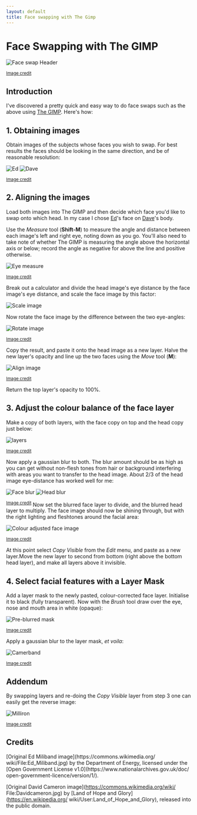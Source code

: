 ```yaml
---
layout: default
title: Face swapping with The Gimp
---
```


# Face Swapping with The GIMP

![Face swap Header](/assets/face-swap/header.jpg)

<sup>[Image credit](#image_credits)</sup>

## Introduction

I've discovered a pretty quick and easy way to do face swaps such as the above
using [The GIMP](http://www.gimp.org/). Here's how:

## 1. Obtaining images

Obtain images of the subjects whose faces you wish to swap. For best results
the faces should be looking in the same direction, and be of reasonable
resolution:

![Ed](/assets/face-swap/ed.jpg)
![Dave](/assets/face-swap/dave.jpg)

<sup>[Image credit](#image_credits)</sup>

## 2. Aligning the images

Load both images into The GIMP and then decide which face you'd like to swap
onto which head. In my case I chose
[Ed](https://en.wikipedia.org/wiki/Ed_Miliband)'s face on
[Dave](https://en.wikipedia.org/wiki/David_Cameron)'s body.

Use the *Measure* tool (**Shift-M**) to measure the angle and distance between
each image's left and right eye, noting down as you go. You'll also need to
take note of whether The GIMP is measuring the angle above the horizontal axis
or below; record the angle as negative for above the line and positive
otherwise.

![Eye measure](/assets/face-swap/eye-measure.jpg)

<sup>[Image credit](#image_credits)</sup>

Break out a calculator and divide the head image's eye distance by the face
image's eye distance, and scale the face image by this factor:

![Scale image](/assets/face-swap/scale-image.jpg)

Now rotate the face image by the difference between the two eye-angles:

![Rotate image](/assets/face-swap/rotate-image.jpg)

<sup>[Image credit](#image_credits)</sup>

Copy the result, and paste it onto the head image as a new layer. Halve the new
layer's opacity and line up the two faces using the *Move* tool (**M**):

![Align image](/assets/face-swap/align-image.jpg)

<sup>[Image credit](#image_credits)</sup>

Return the top layer's opacity to 100%.

## 3. Adjust the colour balance of the face layer

Make a copy of both layers, with the face copy on top and the head copy just
below:

![layers](/assets/face-swap/layers.png)

<sup>[Image credit](#image_credits)</sup>

Now apply a gaussian blur to both. The blur amount should be as high as
you can get without non-flesh tones from hair or background interfering with
areas you want to transfer to the head image. About 2/3 of the head image
eye-distance has worked well for me:

![Face blur](/assets/face-swap/face-blur.jpg)
![Head blur](/assets/face-swap/head-blur.jpg)

<sup>[Image credit](#image_credits)</sup>
Now set the blurred face layer to divide, and the blurred head layer to
multiply. The face image should now be shining through, but with the right
lighting and fleshtones around the facial area:

![Colour adjusted face image](/assets/face-swap/colour-adjusted-face-image.jpg)

<sup>[Image credit](#image_credits)</sup>

At this point select *Copy Visible* from the *Edit* menu, and paste as a new
layer.Move the new layer to second from bottom (right above the bottom head
layer), and make all layers above it invisible.

## 4. Select facial features with a Layer Mask

Add a layer mask to the newly pasted, colour-corrected face layer. Initialise
it to black (fully transparent). Now with the *Brush* tool draw over the eye,
nose and mouth area in white (opaque):

![Pre-blurred mask](/assets/face-swap/pre-blurred-mask.jpg)

<sup>[Image credit](#image_credits)</sup>

Apply a gaussian blur to the layer mask, *et voila*:

![Camerband](/assets/face-swap/camerband.jpg)

<sup>[Image credit](#image_credits)</sup>

## Addendum

By swapping layers and re-doing the *Copy Visible* layer from step 3 one can
easily get the reverse image:

![Milliron](/assets/face-swap/milliron.jpg)

<sup>[Image credit](#image_credits)</sup>

## Credits

<a id="image_credits" />
[Original Ed Miliband image](https://commons.wikimedia.org/
wiki/File:Ed_Miliband.jpg) by the Department of Energy, licensed under the 
[Open Government License v1.0](https://www.nationalarchives.gov.uk/doc/
open-government-licence/version/1/).

[Original David Cameron image](https://commons.wikimedia.org/wiki/
File:Davidcameron.jpg) by [Land of Hope and Glory](https://en.wikipedia.org/
wiki/User:Land_of_Hope_and_Glory), released into the public domain.

